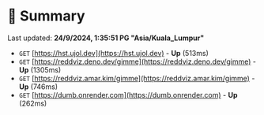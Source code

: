 # 📖 Summary
Last updated: **24/9/2024, 1:35:51 PG "Asia/Kuala_Lumpur"**

- `GET` [https://hst.ujol.dev](https://hst.ujol.dev) - **Up** (513ms)
- `GET` [https://reddviz.deno.dev/gimme](https://reddviz.deno.dev/gimme) - **Up** (1305ms)
- `GET` [https://reddviz.amar.kim/gimme](https://reddviz.amar.kim/gimme) - **Up** (746ms)
- `GET` [https://dumb.onrender.com](https://dumb.onrender.com) - **Up** (262ms)

